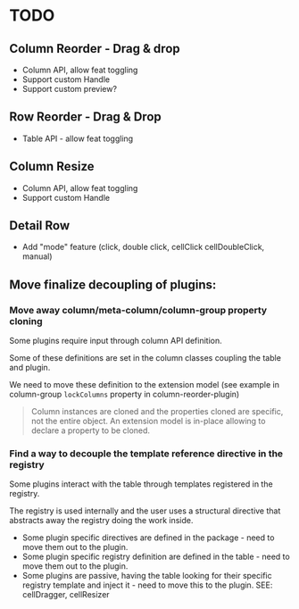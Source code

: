 # TODO

## Column Reorder - Drag & drop
  
- Column API, allow feat toggling
- Support custom Handle
- Support custom preview?

## Row Reorder - Drag & Drop

- Table API - allow feat toggling

## Column Resize

- Column API, allow feat toggling
- Support custom Handle

## Detail Row

- Add "mode" feature (click, double click, cellClick cellDoubleClick, manual)

## Move finalize decoupling of plugins:

### Move away column/meta-column/column-group property cloning

Some plugins require input through column API definition.

Some of these definitions are set in the column classes coupling the table and plugin.

We need to move these definition to the extension model (see example in column-group `lockColumns` property in column-reorder-plugin)

> Column instances are cloned and the properties cloned are specific, not the entire object.
An extension model is in-place allowing to declare a property to be cloned.

### Find a way to decouple the template reference directive in the registry

Some plugins interact with the table through templates registered in the registry.

The registry is used internally and the user uses a structural directive that abstracts away the registry doing the work inside.

- Some plugin specific directives are defined in the package - need to move them out to the plugin.
- Some plugin specific registry definition are defined in the table - need to move them out to the plugin.
- Some plugins are passive, having the table looking for their specific registry template and inject it - need to move this to the plugin. SEE: cellDragger, cellResizer
